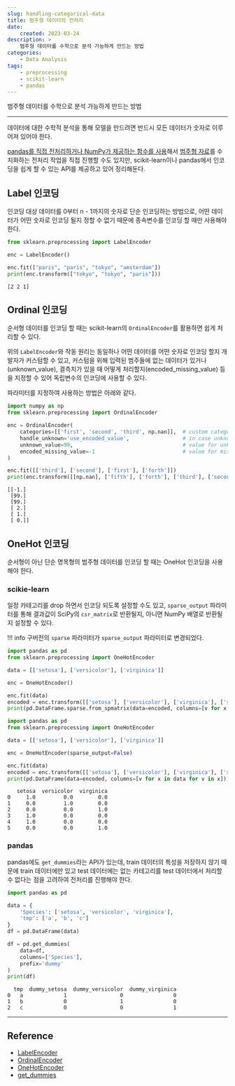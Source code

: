 ```yaml
---
slug: handling-categorical-data
title: 범주형 데이터의 전처리
date:
    created: 2023-03-24
description: >
    범주형 데이터를 수학으로 분석 가능하게 만드는 방법
categories:
    - Data Analysis
tags:
    - preprocessing
    - scikit-learn
    - pandas
---
```


범주형 데이터를 수학으로 분석 가능하게 만드는 방법  

<!-- more -->

---

데이터에 대한 수학적 분석을 통해 모델을 만드려면 반드시 모든 데이터가 숫자로 이루어져 있어야 한다.  

[pandas를 직접 전처리하거나 NumPy가 제공하는 함수를 사용](2022-01-20-conditional_replace.md)해서 [범주형 자료](2022-12-17-variable_types.md/#1-1-자료의-분류)를 수치화하는 전처리 작업을 직접 진행할 수도 있지만, scikit-learn이나 pandas에서 인코딩을 쉽게 할 수 있는 API를 제공하고 있어 정리해둔다.  

## Label 인코딩

인코딩 대상 데이터를 0부터 n - 1까지의 숫자로 단순 인코딩하는 방법으로, 어떤 데이터가 어떤 숫자로 인코딩 될지 정할 수 없기 때문에 종속변수를 인코딩 할 때만 사용해야 한다.  

```python
from sklearn.preprocessing import LabelEncoder

enc = LabelEncoder()

enc.fit(["paris", "paris", "tokyo", "amsterdam"])
print(enc.transform(["tokyo", "tokyo", "paris"]))
```
```
[2 2 1]
```

## Ordinal 인코딩

순서형 데이터를 인코딩 할 때는 scikit-learn의 `OrdinalEncoder`를 활용하면 쉽게 처리할 수 있다.  

위의 `LabelEncoder`와 작동 원리는 동일하나 어떤 데이터를 어떤 숫자로 인코딩 할지 개발자가 커스텀할 수 있고, 커스텀을 위해 입력된 범주들에 없는 데이터가 있거나(unknown_value), 결측치가 있을 때 어떻게 처리할지(encoded_missing_value) 등을 지정할 수 있어 독립변수의 인코딩에 사용할 수 있다.  

파라미터를 지정하여 사용하는 방법은 아래와 같다.  

```python
import numpy as np
from sklearn.preprocessing import OrdinalEncoder

enc = OrdinalEncoder(
    categories=[['first', 'second', 'third', np.nan]],  # custom categories order
    handle_unknown='use_encoded_value',                 # in case unknown categorical feature input when transform
    unknown_value=99,                                   # value for unknown data when handle_unknown parameter is 'use_encoded_value'
    encoded_missing_value=-1                            # value for missing data
)

enc.fit([['third'], ['second'], ['first'], ['forth']])
print(enc.transform([[np.nan], ['fifth'], ['forth'], ['third'], ['second'], ['first']]))
```
```
[[-1.]
 [99.]
 [99.]
 [ 2.]
 [ 1.]
 [ 0.]]
```

## OneHot 인코딩

순서형이 아닌 단순 명목형의 범주형 데이터를 인코딩 할 때는 OneHot 인코딩을 사용해야 한다.  

### scikie-learn

일정 카테고리를 drop 하면서 인코딩 되도록 설정할 수도 있고, `sparse_output` 파라미터를 통해 결과값이 SciPy의 `csr_matrix`로 반환될지, 아니면 NumPy 배열로 반환될지 설정할 수 있다.  

!!! info
    구버전의 `sparse` 파라미터가 `sparse_output` 파라미터로 변경되었다.  

```python
import pandas as pd
from sklearn.preprocessing import OneHotEncoder

data = [['setosa'], ['versicolor'], ['virginica']]

enc = OneHotEncoder()

enc.fit(data)
encoded = enc.transform([['setosa'], ['versicolor'], ['virginica'], ['setosa'], ['setosa'], ['virginica']])
print(pd.DataFrame.sparse.from_spmatrix(data=encoded, columns=[v for x in data for v in x]))
```

```python
import pandas as pd
from sklearn.preprocessing import OneHotEncoder

data = [['setosa'], ['versicolor'], ['virginica']]

enc = OneHotEncoder(sparse_output=False)

enc.fit(data)
encoded = enc.transform([['setosa'], ['versicolor'], ['virginica'], ['setosa'], ['setosa'], ['virginica']])
print(pd.DataFrame(data=encoded, columns=[v for x in data for v in x]))
```
```
   setosa  versicolor  virginica
0     1.0         0.0        0.0
1     0.0         1.0        0.0
2     0.0         0.0        1.0
3     1.0         0.0        0.0
4     1.0         0.0        0.0
5     0.0         0.0        1.0
```

### pandas

pandas에도 `get_dummies`라는 API가 있는데, train 데이터의 특성을 저장하지 않기 때문에 train 데이터에만 있고 test 데이터에는 없는 카테고리를 test 데이터에서 처리할 수 없다는 점을 고려하여 전처리를 진행해야 한다.  

```python
import pandas as pd

data = {
    'Species': ['setosa', 'versicolor', 'virginica'],
    'tmp': ['a', 'b', 'c']
}
df = pd.DataFrame(data)

df = pd.get_dummies(
    data=df,
    columns=['Species'],
    prefix='dummy'
)
print(df)
```
```
  tmp  dummy_setosa  dummy_versicolor  dummy_virginica
0   a             1                 0                0
1   b             0                 1                0
2   c             0                 0                1
```

---
## Reference
- [LabelEncoder](https://scikit-learn.org/stable/modules/generated/sklearn.preprocessing.LabelEncoder.html)
- [OrdinalEncoder](https://scikit-learn.org/stable/modules/generated/sklearn.preprocessing.OrdinalEncoder.html)
- [OneHotEncoder](https://scikit-learn.org/stable/modules/generated/sklearn.preprocessing.OneHotEncoder.html)
- [get_dummies](https://pandas.pydata.org/docs/reference/api/pandas.get_dummies.html)